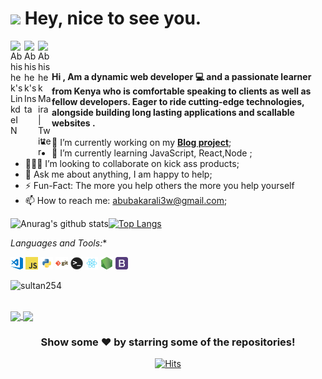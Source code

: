 <h1><img src="https://emojis.slackmojis.com/emojis/images/1531849430/4246/blob-sunglasses.gif?1531849430" width="30"/> Hey, nice to see you.</h1>

<a href="https://www.linkedin.com/in/abubakarali254/">
  <img align="left" alt="Abhishek's LinkdeIN" width="22px" src="https://cdn.jsdelivr.net/npm/simple-icons@v3/icons/linkedin.svg" />
</a>
<a href="https://www.instagram.com/sultan_geek/">
  <img align="left" alt="Abhishek's Insta" width="22px" src="https://cdn.jsdelivr.net/npm/simple-icons@v3/icons/instagram.svg" />
</a>
<a href="https://twitter.com/RealAbu3">
  <img align="left" alt="Abhishek Maira | Twitter" width="22px" src="https://cdn.jsdelivr.net/npm/simple-icons@v3/icons/twitter.svg" />
</a>

<br />
<br />

**Hi , Am a dynamic web developer 💻  and a passionate learner from Kenya who is comfortable speaking to clients as well as fellow developers. Eager to ride cutting-edge technologies, alongside building long lasting applications and scallable websites . <br>**


- 🔭 I’m currently working on my [**Blog project**](https://github.com/sultan254/blogger);
- 🌱 I’m currently learning JavaScript, React,Node ;
- 👨🏻‍💻 I’m looking to collaborate on kick ass products;
- 💬 Ask me about anything, I am happy to help;
- ⚡️ Fun-Fact: The more you help others the more you help yourself
- 📫 How to reach me: [abubakarali3w@gmail.com](mailto:abubakarali3w@gmail.com);


![Anurag's github stats](https://github-readme-stats.vercel.app/api?username=sultan254&show_icons=true&theme=radical&count_private=true&line_height=27)[![Top Langs](https://github-readme-stats.vercel.app/api/top-langs/?username=sultan254&theme=radical)](https://github.com/sultan254/github-readme-stats)

*Languages and Tools:**

<code><img height="20" src="https://raw.githubusercontent.com/github/explore/80688e429a7d4ef2fca1e82350fe8e3517d3494d/topics/visual-studio-code/visual-studio-code.png"></code>
<code><img height="20" src="https://raw.githubusercontent.com/github/explore/80688e429a7d4ef2fca1e82350fe8e3517d3494d/topics/javascript/javascript.png"></code>
<code><img height="20" src="https://raw.githubusercontent.com/github/explore/80688e429a7d4ef2fca1e82350fe8e3517d3494d/topics/python/python.png"></code>
<code><img height="20" src="https://raw.githubusercontent.com/github/explore/80688e429a7d4ef2fca1e82350fe8e3517d3494d/topics/git/git.png"></code>
<code><img height="20" src="https://raw.githubusercontent.com/github/explore/80688e429a7d4ef2fca1e82350fe8e3517d3494d/topics/terminal/terminal.png"></code>
<code><img height="20" src="https://raw.githubusercontent.com/github/explore/80688e429a7d4ef2fca1e82350fe8e3517d3494d/topics/react/react.png"></code>
<code><img height="20" src="https://raw.githubusercontent.com/github/explore/80688e429a7d4ef2fca1e82350fe8e3517d3494d/topics/nodejs/nodejs.png"></code>
<code><img height="20" src="https://raw.githubusercontent.com/github/explore/80688e429a7d4ef2fca1e82350fe8e3517d3494d/topics/bootstrap/bootstrap.png"></code>




<p align="left"> <img src="https://github-readme-stats.vercel.app/api?username=sultan254&show_icons=true&theme=tokyonight" alt="sultan254" /> </p>
<br/>
<a href="https://github.com/sultan254/image_finder">
  <img align="center" src="https://github-readme-stats.vercel.app/api/pin/?username=sultan254&repo=image_finder&theme=dracula" />
</a>
<a href="https://github.com/sultan254/github-profiler">
 <img align="center" src="https://github-readme-stats.vercel.app/api/pin/?username=sultan254&repo=github-profiler&theme=dracula" />
</a>
<div align="center">

<div align="center">

### Show some ❤️ by starring some of the repositories!
[![Hits](https://hits.seeyoufarm.com/api/count/incr/badge.svg?url=https%3A%2F%2Fgithub.com%2Fsultan254%2Fsutan254&count_bg=%2379C83D&title_bg=%23555555&icon=&icon_color=%23E7E7E7&title=hits&edge_flat=false)](https://hits.seeyoufarm.com)

</div>
